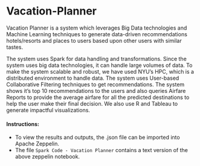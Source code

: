 # Vacation-Planner
Vacation Planner is a system which leverages Big Data technologies and Machine Learning techniques to generate data-driven recommendations hotels/resorts and places to users based upon other users with similar tastes.  

The system uses Spark for data handling and transformations. Since the system uses big data technologies, it can handle large volumes of data. To make the system scalable and robust, we have used NYU’s HPC, which is a distributed environment to handle data. The system uses User-based Collaborative Filtering techniques to get recommendations. The system shows it’s top 10 recommendations to the users and also queries Airfare Reports to provide the average airfare for all the predicted destinations to help the user make their final decision. We also use R and Tableau to generate impactful visualizations.

#### Instructions:
* To view the results and outputs, the .json file can be imported into Apache Zeppelin.
* The file `Spark Code - Vacation Planner` contains a text version of the above zeppelin notebook.
